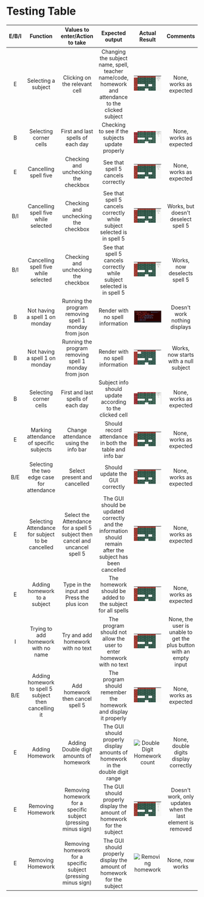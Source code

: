 # Testing Table
|E/B/I|Function|Values to enter/Action to take|Expected output| Actual Result| Comments|
|:---:|:---:|:---:|:---:|:---:|:---:|
|E| Selecting a subject|Clicking on the relevant cell|Changing the subject name, spell, teacher name/code, homework and attendance to the clicked subject|![Checking to see if subject info updates when clicking on cells](testing_table_images/clickingCells.gif)|None, works as expected|
|B| Selecting corner cells|First and last spells of each day|Checking to see if the subjects update properly| ![Testing boundary spells](testing_table_images/TestingBoundarySpells.gif)|None, works as expected|
|E| Cancelling spell five| Checking and unchecking the checkbox| See that spell 5 cancels correctly| ![Cancelling spell five](testing_table_images/cancellingSpell5.gif)|None, works as expected|
|B/I| Cancelling spell five while selected| Checking and unchecking the checkbox| See that spell 5 cancels correctly while subject selected is in spell 5| ![Cancelling spell five while selected](testing_table_images/cancellingSpell5WhileSelected.gif)|Works, but doesn't deselect spell 5|
|B/I| Cancelling spell five while selected| Checking and unchecking the checkbox| See that spell 5 cancels correctly while subject selected is in spell 5| ![Cancelling spell five while selected](testing_table_images/cancellingSpell5WhileSelectedWorks.gif)|Works, now deselects spell 5|
|B| Not having a spell 1 on monday| Running the program removing spell 1 monday from json| Render with no spell information| ![Nothing displays](testing_table_images/undefined_first_spell.png)| Doesn't work nothing displays|
|B| Not having a spell 1 on monday| Running the program removing spell 1 monday from json| Render with no spell information| ![Nothing displays](testing_table_images/undefined_first_spell_works.png)| Works, now starts with a null subject|
|B| Selecting corner cells|First and last spells of each day|Subject info should update according to the clicked cell| ![Testing boundary spells](testing_table_images/TestingBoundarySpells.gif)|None, works as expected|
|E| Marking attendance of specific subjects|Change attendance using the info bar| Should record attendance in both the table and info bar| ![Marking attendance](testing_table_images/markingAttendance.gif)|None, works as expected|
|B/E|Selecting the two edge case for attendance|Select present and cancelled| Should update the GUI correctly|![Bounding attendance](testing_table_images/markingBoundaryAttendance.gif) | None, works as expected|
|E|Selecting Attendance for subject to be cancelled| Select the Attendance for a spell 5 subject then cancel and uncancel spell 5|The GUI should be updated correctly and the information should remain after the subject has been cancelled| ![Attendance for cancelled spell 5 subject](testing_table_images/attendanceCancelingSpellFive.gif)| None, works as expected|
|E| Adding homework to a subject| Type in the input and Press the plus icon| The homework should be added to the subject for all spells| ![Adding homework](testing_table_images/addingHomework.gif)|None, works as expected|
|I| Trying to add homework with no name| Try and add homework with no text| The program should not allow the user to enter homework with no text| ![Adding homework with no text](testing_table_images/addingHomeworkWithNoText.gif)|None, the user is unable to get the plus button with an empty input|
|B/E| Adding homework to spell 5 subject then cancelling it| Add homework then cancel spell 5| The program should remember the homework and display it properly| ![Adding homework to spell 5 subject](testing_table_images/addingHomeworkToCancelledSpellFive.gif)|None, works as expected|
|E| Adding Homework| Adding Double digit amounts of homework| The GUI should properly display amounts of homework in the double digit range| ![Double Digit Homework count](doubleDigitHomework.gif)| None, double digits display correctly|
|E| Removing Homework| Removing homework for a specific subject (pressing minus sign)| The GUI should properly display the amount of homework for the subject| ![Removing homework](testing_table_images/removingHomework.gif)| Doesn't work, only updates when the last element is removed|
|E| Removing Homework| Removing homework for a specific subject (pressing minus sign)| The GUI should properly display the amount of homework for the subject| ![Removing homework](testing_table_images/removingHomeworkFixe.gif)|None, now works|